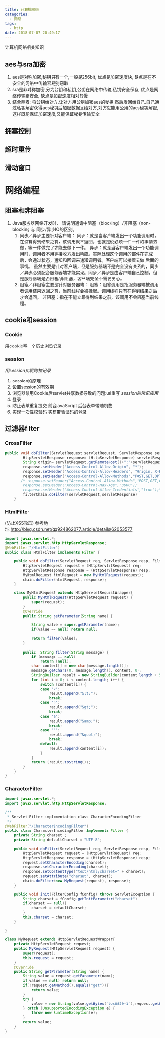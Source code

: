 ```yaml
---
title: 计算机网络
categories:
  - 网络
tags:
  - http
date: 2018-07-07 20:49:17
---
```

 计算机网络相关知识
 <!-- more -->

## aes与sra加密
1. aes是对称加密,秘钥只有一个,一般是256bit,
优点是加密速度快,
缺点是在不安全的网络中传输容易别窃取
2. sra是非对称加密,分为公钥和私钥,公钥在网络中传输,私钥安全保存,
优点是网络传输更安全,
缺点是加密速度相对较慢
3. 结合两者:
将公钥给对方,让对方用公钥加密aes的秘钥,然后发回给自己,自己通过私钥解密获得aes秘钥后加密数据发给对方,对方就能用公用的aes秘钥解密,
这样既能保证加密速度,又能保证秘钥传输安全


## 拥塞控制

## 超时重传

## 滑动窗口

# 网络编程
## 阻塞和非阻塞
1. Java服务器网络开发时， 请说明通讯中阻塞（blocking）/非阻塞（non-blocking 与 同步/异步IO的区别。
    1. 同步／异步主要针对客户端：
        同步：就是当客户端发出一个功能调用时，在没有得到结果之前，该调用就不返回。也就是说必须一件一件的事情去做，等一件做完了才能去做下一件。
        异步：就是当客户端发出一个功能调用时，调用者不用等接收方发出响应。实际处理这个调用的部件在完成后，会通过状态，通知和回调来通知调用者。客户端可以接着去做 后面的事情。
        虽然主要是针对客户端，但是服务器端不是完全没有关系的，同步／异步必须配合服务器端才能实现。同步／异步是由客户端自己控制，但是服务器端是否阻塞/非阻塞，客户端完全不需要关心。
    2. 阻塞／非阻塞主要是针对服务器端：
        阻塞：阻塞调用是指服务器端被调用者调用结果返回之前，当前线程会被挂起。调用线程只有在得到结果之后才会返回。
        非阻塞：指在不能立即得到结果之前，该调用不会阻塞当前线程。

## cookie和session
### Cookie
用cookie写一个历史浏览记录
### session
*用session实现购物记录*
1. session的原理 
2. 设置session的有效期 
3. 浏览器禁用Cookie后servlet共享数据导致的问题:url重写
*session的常见应用*
1. 登录 
2. 防止表单重复提交 前台javaScript 后台表单带随机数 
3. 实现一次性校验码
实现带验证码的登录

## 过滤器filter
### CrossFilter
```java
public void doFilter(ServletRequest servletRequest, ServletResponse servletResponse, FilterChain filterChain) throws IOException, ServletException {
        HttpServletResponse response= (HttpServletResponse) servletResponse;
        String origin= servletRequest.getRemoteHost()+":"+servletRequest.getRemotePort();
        response.setHeader("Access-Control-Allow-Origin", "*");
        response.setHeader("Access-Control-Allow-Headers", "Origin, X-Requested-With, Content-Type, Accept");
        response.setHeader("Access-Control-Allow-Methods","POST,GET,OPTIONS,DELETE");
       /* response.setHeader("Access-Control-Allow-Methods","POST,GET,OPTIONS,DELETE");
        response.setHeader("Access-Control-Max-Age","3600");
        response.setHeader("Access-Control-Allow-Credentials","true");*/
        filterChain.doFilter(servletRequest,servletResponse);
    }
```
### HtmlFilter
(防止XSS攻击)
参考地址:http://blog.csdn.net/qq924862077/article/details/62053577
```java 
import javax.servlet.*;
import javax.servlet.http.HttpServletResponse;
@WebFilter("/HtmlFilter")
public class HtmlFilter implements Filter {

	public void doFilter(ServletRequest req, ServletResponse resp, FilterChain chain) throws IOException, ServletException {
		HttpServletRequest request = (HttpServletRequest) req;
		HttpServletResponse response = (HttpServletResponse) resp;
		MyHtmlRequest htmlRequest = new MyHtmlRequest(request);
		chain.doFilter(htmlRequest, response);
	}

	class MyHtmlRequest extends HttpServletRequestWrapper{
		public MyHtmlRequest(HttpServletRequest request) {
			super(request);
		}
		@Override
		public String getParameter(String name) {
			
			String value = super.getParameter(name);
			if(value == null) return null;

			return filter(value);
		}
		
		public  String filter(String message) {
	        if (message == null)
	            return (null);
	        char content[] = new char[message.length()];
	        message.getChars(0, message.length(), content, 0);
	        StringBuilder result = new StringBuilder(content.length + 50);
	        for (int i = 0; i < content.length; i++) {
	            switch (content[i]) {
	            case '<':
	                result.append("&lt;");
	                break;
	            case '>':
	                result.append("&gt;");
	                break;
	            case '&':
	                result.append("&amp;");
	                break;
	            case '"':
	                result.append("&quot;");
	                break;
	            default:
	                result.append(content[i]);
	            }
	        }
	        return (result.toString());
	    }
	}
}
```
### CharactorFilter
```java
import javax.servlet.*;
import javax.servlet.http.HttpServletResponse;

/**
 * Servlet Filter implementation class CharacterEncodingFilter
 */
@WebFilter("/CharacterEncodingFilter")
public class CharacterEncodingFilter implements Filter {
	private String charset ;
	private String defaultCharset = "UTF-8";

	public void doFilter(ServletRequest req, ServletResponse resp, FilterChain chain) throws IOException, ServletException {
		HttpServletRequest request = (HttpServletRequest) req;
		HttpServletResponse response = (HttpServletResponse) resp;
		request.setCharacterEncoding(charset);
		response.setCharacterEncoding(charset);
		response.setContentType("text/html;charset=" + charset);
		request.setAttribute("charset", charset);	
		chain.doFilter(new MyRequest(request), response);
	}

	public void init(FilterConfig fConfig) throws ServletException {
		String charset = fConfig.getInitParameter("charset");
		if(charset == null){
			charset = defaultCharset;
		}
		this.charset = charset;
	}

}

class MyRequest extends HttpServletRequestWrapper{
	private HttpServletRequest request;
	public MyRequest(HttpServletRequest request) {
		super(request);
		this.request = request;
	}
	@Override
	public String getParameter(String name) {
		String value = request.getParameter(name);
		if(value == null) return null;
		if(!request.getMethod().equals("get")){
			return value;
		}
		try {
			value = new String(value.getBytes("ios8859-1"),request.getParameter("charset"));
		} catch (UnsupportedEncodingException e) {
			throw new RuntimeException(e);
		}
		return value;
	}
}
```
